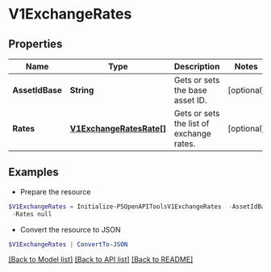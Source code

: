 # V1ExchangeRates
## Properties

Name | Type | Description | Notes
------------ | ------------- | ------------- | -------------
**AssetIdBase** | **String** | Gets or sets the base asset ID. | [optional] 
**Rates** | [**V1ExchangeRatesRate[]**](V1ExchangeRatesRate.md) | Gets or sets the list of exchange rates. | [optional] 

## Examples

- Prepare the resource
```powershell
$V1ExchangeRates = Initialize-PSOpenAPIToolsV1ExchangeRates  -AssetIdBase null `
 -Rates null
```

- Convert the resource to JSON
```powershell
$V1ExchangeRates | ConvertTo-JSON
```

[[Back to Model list]](../README.md#documentation-for-models) [[Back to API list]](../README.md#documentation-for-api-endpoints) [[Back to README]](../README.md)

